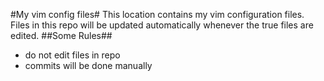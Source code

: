 #My vim config files#
This location contains my vim configuration files.
Files in this repo will be updated automatically whenever the true files are edited.
##Some Rules##
* do not edit files in repo
* commits will be done manually

